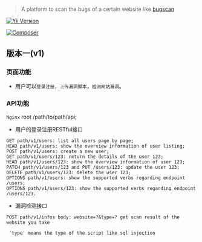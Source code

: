 # 

> A platform to scan the bugs of a certain website like [bugscan](http://www.bugscan.net/)

[![Yii Version](https://poser.pugx.org/yiisoft/yii2/v/stable.png)](https://packagist.org/packages/yiisoft/yii2)

[![Composer](https://poser.pugx.org/yiisoft/yii2/v/stable.png)](https://getcomposer.org/)

## 版本一(v1)

### 页面功能

- 用户可以`登录注册`，`上传漏洞脚本`，`检测网站漏洞`。

### API功能

`Nginx` root /path/to/path/api;

- 用户的登录注册RESTful接口

```
GET path/v1/users: list all users page by page;
HEAD path/v1/users: show the overview information of user listing;
POST path/v1/users: create a new user;
GET path/v1/users/123: return the details of the user 123;
HEAD path/v1/users/123: show the overview information of user 123;
PATCH path/v1/users/123 and PUT /users/123: update the user 123;
DELETE path/v1/users/123: delete the user 123;
OPTIONS path/v1/users: show the supported verbs regarding endpoint /users;
OPTIONS path/v1/users/123: show the supported verbs regarding endpoint /users/123.
```

- 漏洞检测接口

```
POST path/v1/infos body: website=?&type=? get scan result of the website you take

 'type' means the type of the script like sql injection
```




